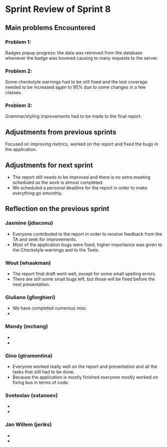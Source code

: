 # Sprint Review of Sprint 8

## Main problems Encountered

### Problem 1:
Badges popup progress: the data was retrieved from the database whenever the badge was hovered causing to many requests to the server.

### Problem 2:
Some checkstyle warnings had to be still fixed and the test coverage needed to be increased again to 95% due to some changes in a few classes.

### Problem 3:
Grammar/styling improvements had to be made to the final report.

## Adjustments from previous sprints
Focused on improving metrics, worked on the report and fixed the bugs in the application.
             
## Adjustments for next sprint
- The report still needs to be improved and there is no extra meeting scheduled as the work is almost completed. 
- We scheduled a personal deadline for the report in order to make everything go smoothly.

## Reflection on the previous sprint

### Jasmine (jdiaconu)
- Everyone contributed to the report in order to receive feedback from the TA and seek for improvements.
- Most of the application bugs were fixed, higher importance was given to the Checkstyle warnings and to the Tests.

### Wout (whaakman)
- The report final draft went well, except for some small spelling errors.
- There are still some small bugs left, but those will be fixed before the next presentation.

### Giuliano (gforghieri)
- We have completed numerous misc
-

### Mandy (mchang)
-
-

### Gino (gtramontina)
- Everyone worked really well on the report and presentation and all the tasks that still had to be done.
- Because the application is mostly finished everyone mostly worked on fixing bus in terms of code.

### Svetoslav (sstanoev)
-
-

### Jan Willem (jeriks)
-
-
